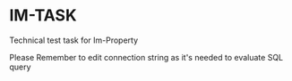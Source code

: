 # IM-TASK

Technical test task for Im-Property

Please Remember to edit connection string as it's needed to evaluate SQL query
